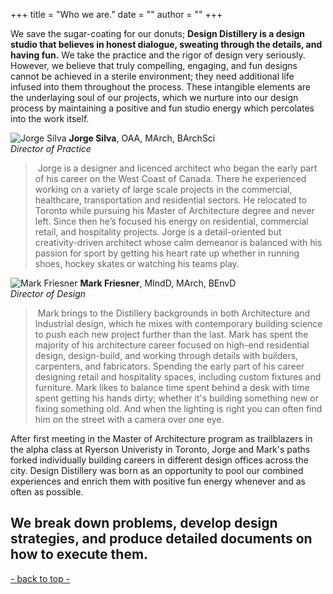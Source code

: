 +++
title = "Who we are."
date = ""
author = ""
+++


We save the sugar-coating for our donuts; **Design Distillery is a design studio that believes in honest dialogue, sweating through the details, and having fun.** We take the practice and the rigor of design very seriously. However, we believe that truly compelling, engaging, and fun designs cannot be achieved in a sterile environment; they need additional life infused into them throughout the process. These intangible elements are the underlaying soul of our projects, which we nurture into our design process by maintaining a positive and fun studio energy which percolates into the work itself.

<!--We save the sugar-coating for our donuts; **Design Distillery is a design studio that believes in honest dialogue, sweating through the details, and having fun.** We take the practice and the rigor of design very seriously. However, we believe that truly compelling, engaging, and fun designs cannot be achieved in a sterile environment; they need additional life infused into them throughout the process. These intangible elements are really the secret sauce - the soul of our projects - which we nurture into our design process by maintaining a positive and fun studio energy which percolates into the work itself.
-->

![Jorge Silva](/JorgeSilva_icon.jpg)
**Jorge Silva**, OAA, MArch, BArchSci  
*Director of Practice*  
> &nbsp;Jorge is a designer and licenced architect who began the early part of his career on the West Coast of Canada. There he experienced working on a variety of large scale projects in the commercial, healthcare, transportation and residential sectors. He relocated to Toronto while pursuing his Master of Architecture degree and never left. Since then he’s focused his energy on residential, commercial retail, and hospitality projects. Jorge is a detail-oriented but creativity-driven architect whose calm demeanor is balanced with his passion for sport by getting his heart rate up whether in running shoes, hockey skates or watching his teams play.

<!--Jorge is a designer and architect who began the early part of his career working in Vancouver on a variety of large scale projects in the commercial, healthcare, transportation and residential sectors.  He relocated to Toronto while pursuing his Master of Architecture degree and never left. Jorge is a detail-oriented but creativity-driven architect who is addicted to getting his heart rate up whether in running shoes or hockey skates.

Jorge is a designer and architect based in Toronto. He began his career working as a draftsman and junior building technologist in Vancouver on a variety of large scale projects in the commercial, healthcare, transportation and residential sectors.
He went on to pursue a Masters of Architecture degree in Toronto where his studies led him to conducting research in Vancouver, Toronto, and Brazil.
-->

![Mark Friesner](/MarkFriesner_icon.jpg)
**Mark Friesner**, MIndD, MArch, BEnvD  
*Director of Design*
> &nbsp;Mark brings to the Distillery backgrounds in both Architecture and Industrial design, which he mixes with contemporary building science to push each new project further than the last. Mark has spent the majority of his architecture career focused on high-end residential design, design-build, and working through details with builders, carpenters, and fabricators. Spending the early part of his career designing retail and hospitality spaces, including custom fixtures and furniture. Mark likes to balance time spent behind a desk with time spent getting his hands dirty; whether it's building something new or fixing something old. And when the lighting is right you can often find him on the street with a camera over one eye.

<!--Mark brings to the Distillery backgrounds in both Architecture and Industrial design, which he mixes with contemporary building science to push each new project further than the last. Mark likes to balance time spent behind a desk with time spent getting his hands dirty; whether it's building something new or fixing something old. And when the lighting is right you can often find him on the street with a camera over one eye.

Mark brings to the Studio backgrounds in both Architecture and Industrial design, which he mixes with contemporary building science to push each new project further than the last. Mark likes to balance time spent behind a desk with time spent getting his hands dirty; whether it's building something new or fixing something old. And when the lighting is right you can often find him around town with a camera over one eye.
-->

After first meeting in the Master of Architecture program as trailblazers in the alpha class at Ryerson Univeristy in Toronto, Jorge and Mark's paths forked individually building careers in different design offices across the city. Design Distillery was born as an opportunity to pool our combined experiences and enrich them with positive fun energy whenever and as often as possible.

<!--Relationships are important to us. We believe in the old school philosophy that you should treat others as you would like them to treat you. We have cultivated some really great and long lasting relationships over our proffessional careers. When those relationships click and everyone speaks eye to eye you develop a broadenening network of respect and trust that continue to pay off and enrich our lives.-->

## We break down problems, develop design strategies, and produce detailed documents on how to execute them.


<!--
This theme is pretty basic and covers all of the essentials. All you have to do is start typing!

The theme includes:

- **light/dark mode**, depending on your preferences
- great reading experience thanks to [**Inter UI font**](https://rsms.me/inter/), made by [Rasmus Andersson](https://rsms.me/about/)
- nice code highlighting thanks to [**PrismJS**](https://prismjs.com)
-->

[- back to top -](#)